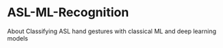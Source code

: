 # ASL-ML-Recognition
About Classifying ASL hand gestures with classical ML and deep learning models

